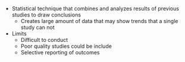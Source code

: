 - Statistical technique that combines and analyzes results of previous studies to draw conclusions
	- Creates large amount of data that may show trends that a single study can not
- Limits
	- Difficult to conduct
	- Poor quality studies could be include
	- Selective reporting of outcomes
